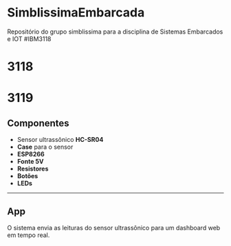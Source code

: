 # SimblissimaEmbarcada

Repositório do grupo simblissima para a disciplina de Sistemas Embarcados e IOT #IBM3118

<h1>3118</h1>
<h1>3119</h1>

## Componentes


- Sensor ultrassônico **HC-SR04**
- **Case** para o sensor
- **ESP8266**
- **Fonte 5V**
- **Resistores**
- **Botões**
- **LEDs**

---

## App

O sistema envia as leituras do sensor ultrassônico para um dashboard web em tempo real.
